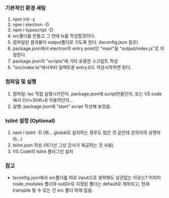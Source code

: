 ### 기본적인 환경 세팅

1. npm init -y
1. npm i electron -D
1. npm i typescript -D
1. src폴더를 만들고 그 안에 ts를 작성할것이다.
1. 컴파일된 결과물이 output폴더로 가도록 한다. (tsconfig.json 참조)
1. package.json에서 electron의 entry point인 "main"을 "output/index.js"로 지정한다.
1. package.json의 "scripts"에 기타 유용한 스크립트 작성
1. "src/index.ts"에서부터 일렉트론 entry코드 작성시작하면 된다.

### 컴파일 및 실행

1. 컴파일: tsc 직접 실행시키던지, package.json에 script만들던지, 또는 VS code에서 Ctrl+Shift+B 이용하던지...
2. 실행: package.json에 "start" script 작성해 놓았음.

### tslint 설정 (Optional)

1. npm i tslint -D  (뭐... global로 설치하는 경우도 많은 것 같은데 강의자의 성향따라...)
2. tslint.json 작성 (여기선 그냥 강사가 제공하는 것 사용)
3. VS Code의 tslint 플러그인 설치

### 참고

- tsconfig.json에서 src폴더를 따로 input으로 생략해도 상관없는 이유는? 어차피 node_modules 폴더와 outDir로 지정된 폴더는 default로 제외되고, 현재 transpile 될 수 있는 건 src 폴더 밖에 없음.